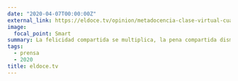 ```yaml
---
date: "2020-04-07T00:00:00Z"
external_link: https://eldoce.tv/opinion/metadocencia-clase-virtual-cuarentena-coronavirus-la-felicidad-compartida-se-multiplica-la-pena-compartida-disminuye_97495
image:
  focal_point: Smart
summary: La felicidad compartida se multiplica, la pena compartida disminuye
tags:
  - prensa
  - 2020
title: eldoce.tv 
---
```

